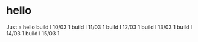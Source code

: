 # hello
Just a hello
build l 10/03 1
build l 11/03 1
build l 12/03 1
build l 13/03 1
build l 14/03 1
build l 15/03 1

